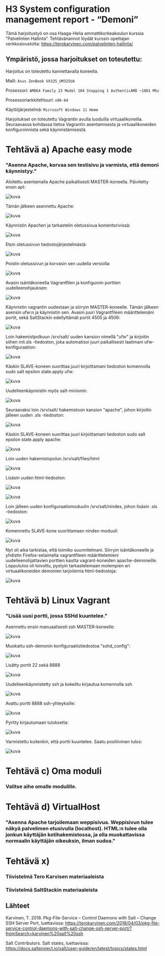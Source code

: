 # H3 System configuration management report - “Demoni”

Tämä harjoitustyö on osa Haaga-Helia ammattikorkeakoulun kurssia ”Palvelinten Hallinta”. 
Tehtävänannot löydät kurssin opettajan verkkosivustolta: https://terokarvinen.com/palvelinten-hallinta/

## Ympäristö, jossa harjoitukset on toteutettu:

Harjoitus on toteutettu kannettavalla koneella.

Malli: `Asus ZenBook UX325_UM325UA`

Prosessori: `AMD64 Family 23 Model 104 Stepping 1 AuthenticAMD ~1801 Mhz`

Prosessoriarkkitehtuuri: `x86-64`

Käyttöjärjestelmä: `Microsoft Windows 11 Home`

Harjoitukset on toteutettu Vagrantin avulla luoduilla virtuaalikoneilla. Seuraavassa kohdassa tietoa Vagrantin asentamisesta ja virtuaalikoneiden konfiguroinnista sekä käynnistämisestä.

# Tehtävä a) Apache easy mode
### "Asenna Apache, korvaa sen testisivu ja varmista, että demoni käynnistyy."

Aloitettu asentamalla Apache paikallisesti MASTER-koneella.
Päivitetty ensin apt:

![kuva](https://github.com/user-attachments/assets/8263e805-7231-465a-abeb-0148b609e902)

Tämän jälkeen asennettu Apache:

![kuva](https://github.com/user-attachments/assets/2ae1bfb8-d214-4ccf-a01b-ec06929f8633)

Käynnistin Apachen ja tarkastelin oletussivua komentorivissä:

![kuva](https://github.com/user-attachments/assets/ff8d67f2-ba29-47b4-a49e-efde3f281549)

Etsin oletussivun tiedostojärjestelmästä:

![kuva](https://github.com/user-attachments/assets/456cc3e4-8bc9-423c-be0a-2b8aab78befa)

Poistin oletussivun ja korvasin sen uudella versiolla:

![kuva](https://github.com/user-attachments/assets/a64fc5ed-f72d-4783-a2e1-4b2b5b9a8525)

Avasin isäntäkoneella Vagrantfilen ja konfiguroin porttien uudelleenohjauksen:

![kuva](https://github.com/user-attachments/assets/95900b54-1592-4fae-9b16-c7a08fe133bb)

Käynnistin vagrantin uudestaan ja siirryin MASTER-koneelle. Tämän jälkeen asensin ufw:n ja käynnistin sen. Avasin juuri Vagrantfileen määrittelemäni portit, sekä SaltStackin edellyttämät portit 4505 ja 4506:

![kuva](https://github.com/user-attachments/assets/6e08327e-eddc-4c58-b9f6-c4147dfb8776)

Loin hakemistpolkuun /srv/salt/ uuden kansion nimellä "ufw" ja kirjoitin siihen init.sls -tiedoston, joka automatisoi juuri paikallisesti laatimani ufw-konfiguraation:

![kuva](https://github.com/user-attachments/assets/44ff3dc6-a098-4f56-a942-c1a06922fc57)

Käskin SLAVE-koneen suorittaa juuri kirjoittamani tiedoston komennolla sudo salt epsilon state.apply ufw:

![kuva](https://github.com/user-attachments/assets/c4f8cc3e-3e93-4998-8637-21548364bb25)

Uudelleenkäynnistin myös salt-minionin:

![kuva](https://github.com/user-attachments/assets/730a42a1-0918-4057-8fb8-2ca638bc3994)

Seuraavaksi loin /srv/salt/ hakemistoon kansion "apache", johon kirjoitin jälleen uuden .sls -tiedoston:

![kuva](https://github.com/user-attachments/assets/074fe856-b4b9-45c7-8b58-1d05f793df8e)

Käskin SLAVE-koneen suorittaa juuri kirjoittamani tiedoston sudo salt epsilon state.apply apache:

![kuva](https://github.com/user-attachments/assets/020ed4a3-8fbf-4f77-bafa-1d2406856d6b)

Loin uuden hakemistopolun /srv/salt/files/html

![kuva](https://github.com/user-attachments/assets/746314a3-a96a-48a4-8c0e-d54cbf4c7955)

Lisäsin uuden html-tiedoston:

![kuva](https://github.com/user-attachments/assets/b5e15890-7717-4c79-be16-54343323d32f)

![kuva](https://github.com/user-attachments/assets/2cdc7ca6-73f4-45c5-aea4-3dcc26a8d5ff)

Loin jälleen uuden konfiguraatiomoduulin /srv/salt/nindex, johon lisäsin .sls -tiedoston:

![kuva](https://github.com/user-attachments/assets/e66db1f4-e499-437e-8904-df420c0d7b9b)

Komennettu SLAVE-kone suorittamaan nindex-moduuli:

![kuva](https://github.com/user-attachments/assets/62bce508-e7dc-4fc4-b2a4-dd56bfcde330)

Nyt oli aika tarkistaa, että toimiko suunnitelmani. Siirryin isäntäkoneelle ja yhdistin Firefox-selaimella vagrantfileen määrittelemieni uudelleenohjattavien porttien kautta vagrant-koneiden apache-demoneille. Lopputulos oli toivottu, pystyin tarkastelemaan molempien eri virtuaalikoneiden demonien tarjoilemia html-tiedostoja:

![kuva](https://github.com/user-attachments/assets/a09c9aa7-634e-4a87-98d8-911ebf65a6bb)


# Tehtävä b) Linux Vagrant
### "Lisää uusi portti, jossa SSHd kuuntelee."

Asennettu ensin manuaalisesti ssh MASTER-koneelle:

![kuva](https://github.com/user-attachments/assets/88d6d433-05a5-47ec-9f77-ad3c493e10cf)

Muokattu ssh-demonin konfiguraatiotiedostoa "sshd_config":

![kuva](https://github.com/user-attachments/assets/77c21622-a85d-41b1-bbe2-180b0d2eb142)

Lisätty portit 22 sekä 8888

![kuva](https://github.com/user-attachments/assets/40e5557c-97c9-43a1-8eed-1c87dacc858b)

Uudelleenkäynnistetty ssh ja kokeiltu kirjautua komennolla ssh

![kuva](https://github.com/user-attachments/assets/57303a9f-0d8b-49d8-9fa5-0818cfadabee)

Avattu portti 8888 ssh-yhteyksille:

![kuva](https://github.com/user-attachments/assets/f4fa5bd9-5634-42e7-a67d-66bf966e1377)

Pyritty kirjautumaan tuloksetta:

![kuva](https://github.com/user-attachments/assets/8bfeea10-01df-4e64-a585-1e490bdc866c)

Varmistettu kuitenkin, että portti kuuntelee. Saatu positiivinen tulos:

![kuva](https://github.com/user-attachments/assets/afd98e3b-63cc-4cac-9b08-ea2b84e3cf5e)







# Tehtävä c) Oma moduli
### Valitse aihe omalle modulille.


# Tehtävä d) VirtualHost
### "Asenna Apache tarjoilemaan weppisivua. Weppisivun tulee näkyä palvelimen etusivulla (localhost). HTML:n tulee olla jonkun käyttäjän kotihakemistossa, ja olla muokattavissa normaalin käyttäjän oikeuksin, ilman sudoa."

# Tehtävä x)
### Tiivistelmä Tero Karvisen materiaaleista

### Tiivistelmä SaltStackin materiaaleista

## Lähteet

Karvinen, T. 2018. Pkg-File-Service – Control Daemons with Salt – Change SSH Server Port, luettavissa: https://terokarvinen.com/2018/04/03/pkg-file-service-control-daemons-with-salt-change-ssh-server-port/?fromSearch=karvinen%20salt%20ssh

Salt Contributors. Salt states, luettavissa: https://docs.saltproject.io/salt/user-guide/en/latest/topics/states.html

